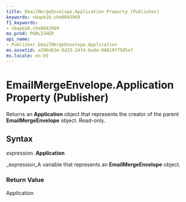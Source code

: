 ```yaml
---
title: EmailMergeEnvelope.Application Property (Publisher)
keywords: vbapb10.chm9043969
f1_keywords:
- vbapb10.chm9043969
ms.prod: PUBLISHER
api_name:
- Publisher.EmailMergeEnvelope.Application
ms.assetid: a296d63e-8d33-24fd-ba4e-08819f7585af
ms.locale: en-US
---
```



# EmailMergeEnvelope.Application Property (Publisher)

Returns an  **Application** object that represents the creator of the parent **EmailMergeEnvelope** object. Read-only.


## Syntax

 _expression_. **Application**

 _expression_A variable that represents an  **EmailMergeEnvelope** object.


### Return Value

Application


